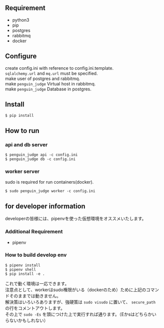 ## Requirement

- python3
- pip
- postgres
- rabbitmq
- docker

## Configure

create config.ini with reference to config.ini.template.  
`sqlalchemy.url` and `mq.url` must be specified.  
make user of postgres and rabbitmq.  
make `penguin_judge` Virtual host in rabbitmq.  
make `penguin_judge` Database in postgres.  

## Install

```
$ pip install
```

## How to run

### api and db server

```
$ penguin_judge api -c config.ini
$ penguin_judge db -c config.ini
```
### worker server

sudo is required for run containers(docker).

```
$ sudo penguin_judge worker -c config.ini
```

## for developer information

developerの皆様には、pipenvを使った仮想環境をオススメいたします。

### Additional Requirement
- pipenv

### How to build develop env

```
$ pipenv install
$ pipenv shell
$ pip install -e .
```

これで動く環境は一応できます。  
注意点として、workerはsudo権限がいる（dockerのため）ために上記のコマンドそのままでは動きません。  
解決策はいろいろありますが、強硬策は `sudo visudo` に置いて、 `secure_path` の行をコメントアウトします。  
その上で `sudo -Es` を頭につけた上で実行すれば通ります。（Eかsはどちらかいらないかもしれない）